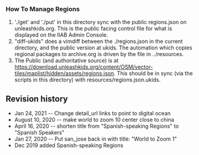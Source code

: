### How To Manage Regions ###
1. './get' and './put' in this directory sync with the public regions.json on unleashkids.org. This is the public facing control file for what is displayed on the IIAB Admin Console.
2. "diff-ukids" does a vimdiff between the ./regions.json in the current directory, and the public version at ukids. The automation which copies regional packages to archive.org is driven by the file in ../resources.
4. The Public (and authoritative source) is at https://download.unleashkids.org/content/OSM/vector-tiles/maplist/hidden/assets/regions.json. This should be in sync (via the scripts in this directory) with resources/regions.json.ukids.


## Revision history

* Jan 24, 2021 -- Change detail_url links to point to digital ocean
* August 10, 2020 -- make world to zoom 10 center close to china
* April 16, 2020 -- shorten title from "Spanish-speaking Regions" to "Spanish Speakers"
* Jan 27, 2020 -- Put san_jose back in with title: "World to Zoom 1"
* Dec 2019  added Spanish-speaking Regions
